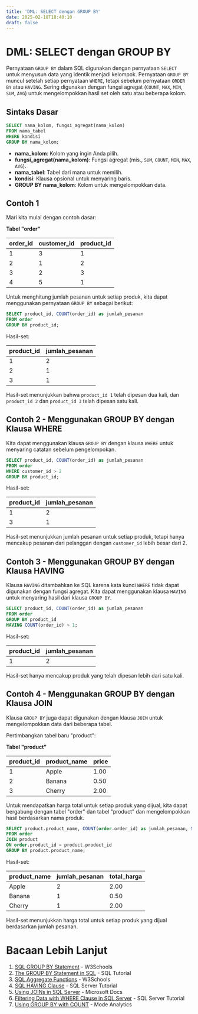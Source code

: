 ```yaml
---
title: 'DML: SELECT dengan GROUP BY'
date: 2025-02-18T18:40:10
draft: false
---
```


# DML: SELECT dengan GROUP BY

Pernyataan `GROUP BY` dalam SQL digunakan dengan pernyataan `SELECT` untuk menyusun data yang identik menjadi kelompok. Pernyataan `GROUP BY` muncul setelah setiap pernyataan `WHERE`, tetapi sebelum pernyataan `ORDER BY` atau `HAVING`. Sering digunakan dengan fungsi agregat (`COUNT`, `MAX`, `MIN`, `SUM`, `AVG`) untuk mengelompokkan hasil set oleh satu atau beberapa kolom.

## Sintaks Dasar

```sql
SELECT nama_kolom, fungsi_agregat(nama_kolom)
FROM nama_tabel
WHERE kondisi
GROUP BY nama_kolom;
```

- **nama_kolom**: Kolom yang ingin Anda pilih.
- **fungsi_agregat(nama_kolom)**: Fungsi agregat (mis., `SUM`, `COUNT`, `MIN`, `MAX`, `AVG`).
- **nama_tabel**: Tabel dari mana untuk memilih.
- **kondisi**: Klausa opsional untuk menyaring baris.
- **GROUP BY nama_kolom**: Kolom untuk mengelompokkan data.

## Contoh 1

Mari kita mulai dengan contoh dasar:

**Tabel "order"**

| order_id | customer_id | product_id |
| -------- | ----------- | ---------- |
| 1        | 3           | 1          |
| 2        | 1           | 2          |
| 3        | 2           | 3          |
| 4        | 5           | 1          |

Untuk menghitung jumlah pesanan untuk setiap produk, kita dapat menggunakan pernyataan `GROUP BY` sebagai berikut:

```sql
SELECT product_id, COUNT(order_id) as jumlah_pesanan
FROM order
GROUP BY product_id;
```

Hasil-set:

| product_id | jumlah_pesanan |
| ---------- | -------------- |
| 1          | 2              |
| 2          | 1              |
| 3          | 1              |

Hasil-set menunjukkan bahwa `product_id 1` telah dipesan dua kali, dan `product_id 2` dan `product_id 3` telah dipesan satu kali.

## Contoh 2 - Menggunakan GROUP BY dengan Klausa WHERE

Kita dapat menggunakan klausa `GROUP BY` dengan klausa `WHERE` untuk menyaring catatan sebelum pengelompokan.

```sql
SELECT product_id, COUNT(order_id) as jumlah_pesanan
FROM order
WHERE customer_id > 2
GROUP BY product_id;
```

Hasil-set:

| product_id | jumlah_pesanan |
| ---------- | -------------- |
| 1          | 2              |
| 3          | 1              |

Hasil-set menunjukkan jumlah pesanan untuk setiap produk, tetapi hanya mencakup pesanan dari pelanggan dengan `customer_id` lebih besar dari 2.

## Contoh 3 - Menggunakan GROUP BY dengan Klausa HAVING

Klausa `HAVING` ditambahkan ke SQL karena kata kunci `WHERE` tidak dapat digunakan dengan fungsi agregat. Kita dapat menggunakan klausa `HAVING` untuk menyaring hasil dari klausa `GROUP BY`.

```sql
SELECT product_id, COUNT(order_id) as jumlah_pesanan
FROM order
GROUP BY product_id
HAVING COUNT(order_id) > 1;
```

Hasil-set:

| product_id | jumlah_pesanan |
| ---------- | -------------- |
| 1          | 2              |

Hasil-set hanya mencakup produk yang telah dipesan lebih dari satu kali.

## Contoh 4 - Menggunakan GROUP BY dengan Klausa JOIN

Klausa `GROUP BY` juga dapat digunakan dengan klausa `JOIN` untuk mengelompokkan data dari beberapa tabel.

Pertimbangkan tabel baru "product":

**Tabel "product"**

| product_id | product_name | price |
| ---------- | ------------ | ----- |
| 1          | Apple        | 1.00  |
| 2          | Banana       | 0.50  |
| 3          | Cherry       | 2.00  |

Untuk mendapatkan harga total untuk setiap produk yang dijual, kita dapat bergabung dengan tabel "order" dan tabel "product" dan mengelompokkan hasil berdasarkan nama produk.

```sql
SELECT product.product_name, COUNT(order.order_id) as jumlah_pesanan, SUM(product.price) as total_harga
FROM order
JOIN product
ON order.product_id = product.product_id
GROUP BY product.product_name;
```

Hasil-set:

| product_name | jumlah_pesanan | total_harga |
| ------------ | -------------- | ----------- |
| Apple        | 2              | 2.00        |
| Banana       | 1              | 0.50        |
| Cherry       | 1              | 2.00        |

Hasil-set menunjukkan harga total untuk setiap produk yang dijual berdasarkan jumlah pesanan.

# Bacaan Lebih Lanjut

1. [SQL GROUP BY Statement](https://www.w3schools.com/sql/sql_groupby.asp) - W3Schools
2. [The GROUP BY Statement in SQL](https://www.sqltutorial.org/sql-group-by/) - SQL Tutorial
3. [SQL Aggregate Functions](https://www.w3schools.com/sql/sql_count_avg_sum.asp) - W3Schools
4. [SQL HAVING Clause](https://www.sqlservertutorial.net/sql-server-basics/sql-server-having/) - SQL Server Tutorial
5. [Using JOINs in SQL Server](https://docs.microsoft.com/en-us/sql/t-sql/queries/select-transact-sql?view=sql-server-ver15#using-joins) - Microsoft Docs
6. [Filtering Data with WHERE Clause in SQL Server](https://www.sqlservertutorial.net/sql-server-basics/sql-server-where/) - SQL Server Tutorial
7. [Using GROUP BY with COUNT](https://mode.com/sql-tutorial/sql-group-by/) - Mode Analytics
